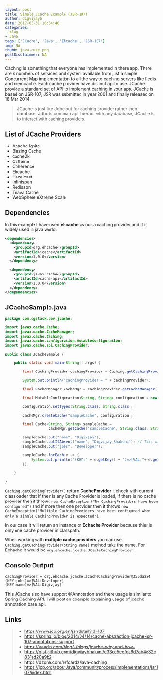 ```yaml
---
layout: post
title: Simple JCache Example (JSR-107)
author: digvijayb
date: 2017-05-31 16:54:46
categories:
- blog
- Java
tags: ['JCache', 'Java', 'Ehcache', 'JSR-107']
img: NA
thumb: java-duke.png
postDisclaimmer: NA
---
```

Caching is something that everyone has implemented in there app. There are *n* numbers of services and system available from just a simple Concurrent Map implementation to all the way to caching servers like Redis and memcache. Each cache provider have distinct api to use. JCache provide a standard set of API to implement caching in your app. JCache is based on JSR-107, JSR was submitted in year 2001 and finally released on 18 Mar 2014.

> JCache is just like Jdbc but for caching provider rather then database.
> Jdbc is comman api interact with any database, JCache is to interact with caching providers.

## List of JCache Providers

- Apache Ignite
- Blazing Cache
- cache2k
- Caffeine
- Coherence
- Ehcache
- Hazelcast
- Infinispan
- Redisson
- Triava Cache
- WebSphere eXtreme Scale
<!--more-->

## Dependencies

In this example I have used **ehcache** as our a caching provider and it is widely used in java world.

```xml
<dependencies>
  <dependency>
    <groupId>org.ehcache</groupId>
    <artifactId>jcache</artifactId>
    <version>1.0.0</version>
  </dependency>

  <dependency>
    <groupId>javax.cache</groupId>
    <artifactId>cache-api</artifactId>
    <version>1.0.0</version>
  </dependency>
</dependencies>
```

## JCacheSample.java

```java
package com.dgstack.dev.jcache;

import javax.cache.Cache;
import javax.cache.CacheManager;
import javax.cache.Caching;
import javax.cache.configuration.MutableConfiguration;
import javax.cache.spi.CachingProvider;

public class JCacheSample {

	public static void main(String[] args) {

		final CachingProvider cachingProvider = Caching.getCachingProvider();

		System.out.println("cachingProvider = " + cachingProvider);

		final CacheManager cacheMgr = cachingProvider.getCacheManager();

		final MutableConfiguration<String, String> configuration = new MutableConfiguration<>();

		configuration.setTypes(String.class, String.class);

		cacheMgr.createCache("sampleCache", configuration);

		final Cache<String, String> sampleCache =
                    cacheMgr.getCache("sampleCache", String.class, String.class);

		sampleCache.put("name", "Digivjay");
		sampleCache.putIfAbsent("name", "Digvijay Bhakuni"); // This will not update the values
		sampleCache.put("jobs", "Developer");

		sampleCache.forEach(e -> {
			System.out.println("(KEY:" + e.getKey() + ")=>[VAL:"+ e.getValue()+"]");
		});

	}

}
```

`Caching.getCachingProvider()` return **CacheProvider** it check with current classloader that if their is any Cache Provider is loaded, if there is no cache provider then it throws `new CacheException("No CachingProviders have been configured")` and if more then one provider then it throws `new CacheException("Multiple CachingProviders have been configured when only a single CachingProvider is expected")`.

In our case it will return an instance of **Echache Provider** because thier is only one cache provider in classpath.

When working with **multiple cache providers** you can use `Caching.getCachingProvider(String name)`  method take the name.
For Echache it would be `org.ehcache.jcache.JCacheCachingProvider`

## Console Output

```
cachingProvider = org.ehcache.jcache.JCacheCachingProvider@355da254
(KEY:jobs)=>[VAL:Developer]
(KEY:name)=>[VAL:Digivjay]
```

This JCache also have support @Annotation and there usage is similar to Spring Caching API. I will post an example explaining usage of jcache annotation base api.


## Links

> - <a href="https://goo.gl/nTivQR" target="_blank">https://www.jcp.org/en/jsr/detail?id=107</a>
> - <a href="https://goo.gl/rCUG1E" target="_blank">https://spring.io/blog/2014/04/14/cache-abstraction-jcache-jsr-107-annotations-support</a>
> - <a href="https://goo.gl/qSEGxX" target="_blank">https://vaadin.com/blog/-/blogs/jcache-why-and-how-</a>
> - <a href="https://goo.gl/duxWXv" target="_blank">https://gist.github.com/digvijaybhakuni/c33dc5eefda6d7ab4e32c831ad20a9b2</a>
> - <a href="https://goo.gl/BXclWc" target="_blank">https://dzone.com/refcardz/java-caching</a>
> - <a href="https://goo.gl/ytSeqf" target="_blank">https://jcp.org/aboutJava/communityprocess/implementations/jsr107/index.html</a>
